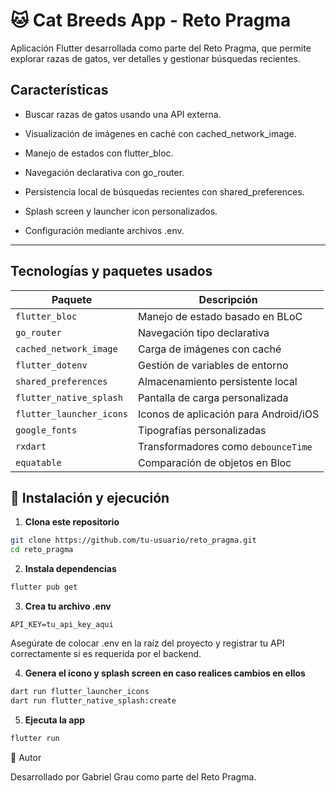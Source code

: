 # 🐱 Cat Breeds App - Reto Pragma

Aplicación Flutter desarrollada como parte del Reto Pragma, que permite explorar razas de gatos, ver detalles y gestionar búsquedas recientes.

## Características

- Buscar razas de gatos usando una API externa.

- Visualización de imágenes en caché con cached_network_image.

- Manejo de estados con flutter_bloc.

- Navegación declarativa con go_router.

- Persistencia local de búsquedas recientes con shared_preferences.

- Splash screen y launcher icon personalizados.

- Configuración mediante archivos .env.

---

## Tecnologías y paquetes usados

| Paquete | Descripción |
|--------|-------------|
| `flutter_bloc` | Manejo de estado basado en BLoC |
| `go_router` | Navegación tipo declarativa |
| `cached_network_image` | Carga de imágenes con caché |
| `flutter_dotenv` | Gestión de variables de entorno |
| `shared_preferences` | Almacenamiento persistente local |
| `flutter_native_splash` | Pantalla de carga personalizada |
| `flutter_launcher_icons` | Iconos de aplicación para Android/iOS |
| `google_fonts` | Tipografías personalizadas |
| `rxdart` | Transformadores como `debounceTime` |
| `equatable` | Comparación de objetos en Bloc |


## 🚀 Instalación y ejecución

1. **Clona este repositorio**

```bash
git clone https://github.com/tu-usuario/reto_pragma.git
cd reto_pragma
```

2. **Instala dependencias**

```bash
flutter pub get
```

3. **Crea tu archivo .env**

```dotenv
API_KEY=tu_api_key_aqui
```

Asegúrate de colocar .env en la raíz del proyecto y registrar tu API correctamente si es requerida por el backend.

4. **Genera el ícono y splash screen en caso realices cambios en ellos**

```bash
dart run flutter_launcher_icons
dart run flutter_native_splash:create
```

5. **Ejecuta la app**

```bash
flutter run
```

👤 Autor

Desarrollado por Gabriel Grau como parte del Reto Pragma.

